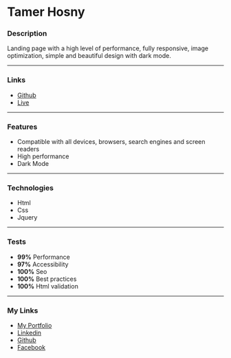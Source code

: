 # Tamer Hosny

### Description

Landing page with a high level of performance, fully responsive, image optimization, simple and beautiful design with dark mode.

---

### Links

- [Github](https://github.com/Kmg11/Tamer_Hosny "Github Repo")
- [Live](https://kmg11.github.io/Tamer_Hosny/ "Live Preview")

---

### Features

- Compatible with all devices, browsers, search engines and screen readers
- High performance
- Dark Mode

---

### Technologies

- Html
- Css
- Jquery

---

### Tests

- **99%** Performance
- **97%** Accessibility
- **100%** Seo
- **100%** Best practices
- **100%** Html validation

---

### My Links

- [My Portfolio](https://kmg11.github.io/My_Official_Portfolio/)
- [Linkedin](https://www.linkedin.com/in/kirolos-mahfouz/)
- [Github](https://github.com/Kmg11)
- [Facebook](https://www.facebook.com/KirolosMahfouz/)
